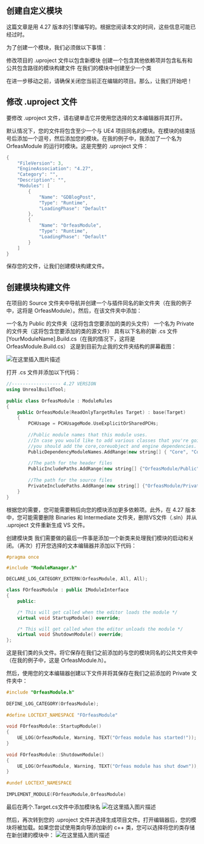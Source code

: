 ﻿## 创建自定义模块
这篇文章是用 4.27 版本的引擎编写的。根据您阅读本文的时间，这些信息可能已经过时。

为了创建一个模块，我们必须做以下事情：

修改项目的 .uproject 文件以包含新模块
创建一个包含其他依赖项并包含私有和公共包含路径的模块构建文件
在我们的模块中创建至少一个类

在进一步移动之前，请确保关闭您当前正在编辑的项目。那么，让我们开始吧！

## 修改 .uproject 文件
要修改 .uproject 文件，请右键单击它并使用您选择的文本编辑器将其打开。

默认情况下，您的文件将包含至少一个与 UE4 项目同名的模块。在模块的结束括号后添加一个逗号，然后添加您的模块。在我的例子中，我添加了一个名为 OrfeasModule 的运行时模块。这是完整的 .uproject 文件：

```cpp
{
	"FileVersion": 3,
	"EngineAssociation": "4.27",
	"Category": "",
	"Description": "",
	"Modules": [
		{
			"Name": "GDBlogPost",
			"Type": "Runtime",
			"LoadingPhase": "Default"
		},
		{
			"Name": "OrfeasModule",
			"Type": "Runtime",
			"LoadingPhase": "Default"
		}
	]
}
```

保存您的文件，让我们创建模块构建文件。

## 创建模块构建文件
在项目的 Source 文件夹中导航并创建一个与插件同名的新文件夹（在我的例子中，这将是 OrfeasModule）。然后，在该文件夹中添加：

一个名为 Public 的文件夹（这将包含您要添加的类的头文件）
一个名为 Private 的文件夹（这将包含您要添加的类的源文件）
具有以下名称的新 .cs 文件 [YourModuleName].Build.cs（在我的情况下，这将是 OrfeasModule.Build.cs）
这是到目前为止我的文件夹结构的屏幕截图：

![在这里插入图片描述](https://img-blog.csdnimg.cn/34c164d254b446d48ebd57df18ff0d39.png)


打开 .cs 文件并添加以下代码：


```cpp
//------------------ 4.27 VERSION
using UnrealBuildTool;
 
public class OrfeasModule : ModuleRules
{
	public OrfeasModule(ReadOnlyTargetRules Target) : base(Target)
	{
        PCHUsage = PCHUsageMode.UseExplicitOrSharedPCHs;
 
		//Public module names that this module uses.
		//In case you would like to add various classes that you're going to use in your game
		//you should add the core,coreuobject and engine dependencies.
		PublicDependencyModuleNames.AddRange(new string[] { "Core", "CoreUObject", "Engine","GDBlogPost"});
 
		//The path for the header files
		PublicIncludePaths.AddRange(new string[] {"OrfeasModule/Public"});
 
		//The path for the source files
		PrivateIncludePaths.AddRange(new string[] {"OrfeasModule/Private"});
	}
}
```

根据您的需要，您可能需要稍后向您的模块添加更多依赖项。此外，在 4.27 版本中，您可能需要删除 Binaries 和 Intermediate 文件夹，删除VS文件（.sln）并从 .uproject 文件重新生成 VS 文件。

创建模块类
我们需要做的最后一件事是添加一个新类来处理我们模块的启动和关闭。（再次）打开您选择的文本编辑器并添加以下代码：


```cpp
#pragma once

#include "ModuleManager.h"

DECLARE_LOG_CATEGORY_EXTERN(OrfeasModule, All, All);

class FOrfeasModule : public IModuleInterface
{
	public:

	/* This will get called when the editor loads the module */
	virtual void StartupModule() override;

	/* This will get called when the editor unloads the module */
	virtual void ShutdownModule() override;
};
```

这是我们类的头文件。将它保存在我们之前添加的与您的模块同名的公共文件夹中（在我的例子中，这是 OrfeasModule.h）。

然后，使用您的文本编辑器创建以下文件并将其保存在我们之前添加的 Private 文件夹中：


```cpp
#include "OrfeasModule.h"
 
DEFINE_LOG_CATEGORY(OrfeasModule);
 
#define LOCTEXT_NAMESPACE "FOrfeasModule"
 
void FOrfeasModule::StartupModule()
{
	UE_LOG(OrfeasModule, Warning, TEXT("Orfeas module has started!"));
}
 
void FOrfeasModule::ShutdownModule()
{
	UE_LOG(OrfeasModule, Warning, TEXT("Orfeas module has shut down"));
}
 
#undef LOCTEXT_NAMESPACE
 
IMPLEMENT_MODULE(FOrfeasModule,OrfeasModule)
```
最后在两个.Target.cs文件中添加模块名
![在这里插入图片描述](https://img-blog.csdnimg.cn/45ed3fbd8d8b480eb89d8a077aef0042.png)

然后，再次转到您的 .uproject 文件并选择生成项目文件。打开编辑器后，您的模块将被加载。如果您尝试使用类向导添加新的 c++ 类，您可以选择将您的类存储在新创建的模块中：
![在这里插入图片描述](https://img-blog.csdnimg.cn/5584c2cdcce2423aad19bacd43afb329.png)



 
